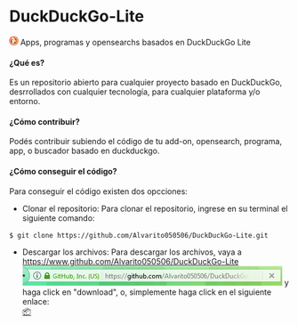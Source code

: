 # DuckDuckGo-Lite
![](decoded.png) 
Apps, programas y opensearchs basados en DuckDuckGo Lite


#### ¿Qué es?
Es un repositorio abierto para cualquier proyecto basado en DuckDuckGo, desrrollados con cualquier tecnología, para cualquier plataforma y/o entorno.

#### ¿Cómo contribuir?
Podés contribuir subiendo el código de tu add-on, opensearch, programa, app, o buscador basado en duckduckgo.

#### ¿Cómo conseguir el código?
Para conseguir el código existen dos opcciones:
+ Clonar el repositorio: Para clonar el repositorio, ingrese en su terminal el siguiente comando:
```shell
$ git clone https://github.com/Alvarito050506/DuckDuckGo-Lite.git
```
+ Descargar los archivos: Para descargar los archivos, vaya a <https://www.github.com/Alvarito050506/DuckDuckGo-Lite>
![](docs1.PNG)
y haga click en "download", o, simplemente haga click en el siguiente enlace:   
[:package:](https://github.com/Alvarito050506/DuckDuckGo-Lite/archive/master.zip)

